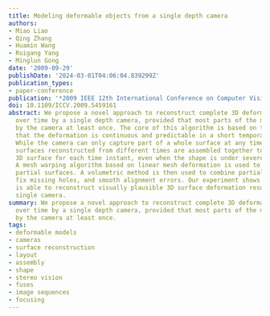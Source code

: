 ```yaml
---
title: Modeling deformable objects from a single depth camera
authors:
- Miao Liao
- Qing Zhang
- Huamin Wang
- Ruigang Yang
- Minglun Gong
date: '2009-09-29'
publishDate: '2024-03-01T04:06:04.839299Z'
publication_types:
- paper-conference
publication: '*2009 IEEE 12th International Conference on Computer Vision (ICCV)*'
doi: 10.1109/ICCV.2009.5459161
abstract: We propose a novel approach to reconstruct complete 3D deformable models
  over time by a single depth camera, provided that most parts of the models are observed
  by the camera at least once. The core of this algorithm is based on the assumption
  that the deformation is continuous and predictable in a short temporal interval.
  While the camera can only capture part of a whole surface at any time instant, partial
  surfaces reconstructed from different times are assembled together to form a complete
  3D surface for each time instant, even when the shape is under severe deformation.
  A mesh warping algorithm based on linear mesh deformation is used to align different
  partial surfaces. A volumetric method is then used to combine partial surfaces,
  fix missing holes, and smooth alignment errors. Our experiment shows that this approach
  is able to reconstruct visually plausible 3D surface deformation results with a
  single camera.
summary: We propose a novel approach to reconstruct complete 3D deformable models
  over time by a single depth camera, provided that most parts of the models are observed
  by the camera at least once.
tags:
- deformable models
- cameras
- surface reconstruction
- layout
- assembly
- shape
- stereo vision
- fuses
- image sequences
- focusing
---
```

